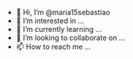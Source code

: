 - 👋 Hi, I’m @maria15sebastiao
- 👀 I’m interested in ...
- 🌱 I’m currently learning ...
- 💞️ I’m looking to collaborate on ...
- 📫 How to reach me ...

<!---
maria15sebastiao/maria15sebastiao is a ✨ special ✨ repository because its `README.md` (this file) appears on your GitHub profile.
You can click the Preview link to take a look at your changes.
--->
